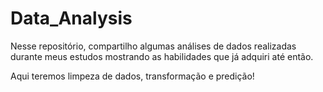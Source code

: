 # Data_Analysis

Nesse repositório, compartilho algumas análises de dados realizadas durante meus estudos mostrando as habilidades que já adquiri até então.


Aqui teremos limpeza de dados, transformação e predição!
